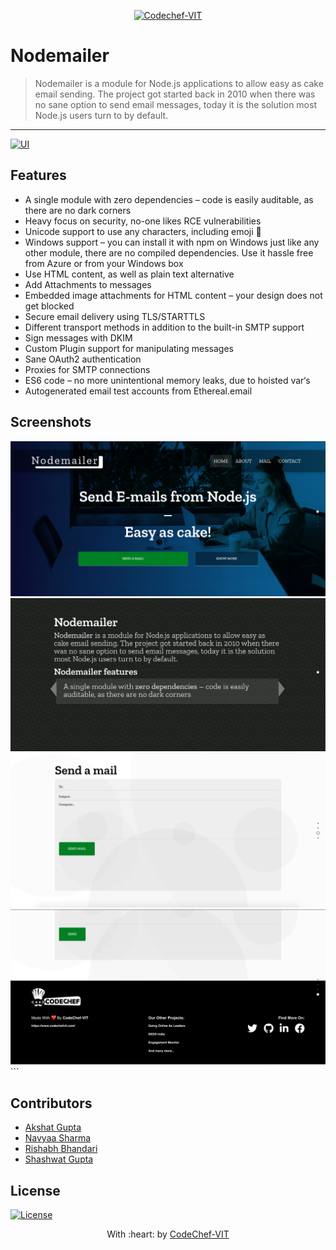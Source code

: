 <p align="center"><a href="http://www.codechefvit.com" target="_blank"><img src="https://s3.amazonaws.com/codechef_shared/sites/all/themes/abessive/logo-3.png" title="CodeChef-VIT" alt="Codechef-VIT"></a>
</p>

# Nodemailer

> <Subtitle>
> Nodemailer is a module for Node.js applications to allow easy as cake email sending. The project got started back in 2010 when there was no sane option to send email messages, today it is the solution most Node.js users turn to by default.

---

  [![UI ](https://img.shields.io/badge/User%20Interface-Link%20to%20UI-orange?style=flat-square&logo=appveyor)](https://nodemailer-cc.herokuapp.com/)




## Features

-  A single module with zero dependencies – code is easily auditable, as there are no dark corners  
- Heavy focus on security, no-one likes RCE vulnerabilities  
- Unicode support to use any characters, including emoji 💪
- Windows support – you can install it with npm on Windows just like any other module, there are no compiled dependencies. Use it hassle free from Azure or from your Windows box
- Use HTML content, as well as plain text alternative
- Add Attachments to messages
- Embedded image attachments for HTML content – your design does not get blocked
- Secure email delivery using TLS/STARTTLS
- Different transport methods in addition to the built-in SMTP support
- Sign messages with DKIM
- Custom Plugin support for manipulating messages
- Sane OAuth2 authentication
- Proxies for SMTP connections
- ES6 code – no more unintentional memory leaks, due to hoisted var‘s
- Autogenerated email test accounts from Ethereal.email




## Screenshots
<img src="/assets/screenshots/Screenshot 2020-06-21 at 4.11.37 PM.png" alt="Project Screenshots">
<img src="/assets/screenshots/Screenshot 2020-06-02 at 1.17.16 AM.png" alt="Project Screenshots">
<img src="/assets/screenshots/Screenshot 2020-06-02 at 1.18.07 AM.png" alt="Project Screenshots">
<img src="/assets/screenshots/Screenshot 2020-06-14 at 1.47.44 PM.png" alt="Project Screenshots">
```

## Contributors
- <a href="https://github.com/akshatvg">Akshat Gupta</a>
- <a href="https://github.com/NavyaaSharma">Navyaa Sharma</a>
- <a href="https://github.com/RishabhKodes">Rishabh Bhandari</a>
- <a href="https://github.com/shashtag">Shashwat Gupta</a>


## License

[![License](http://img.shields.io/:license-mit-blue.svg?style=flat-square)](http://badges.mit-license.org)

<p align="center">
	With :heart: by <a href="http://www.codechefvit.com" target="_blank">CodeChef-VIT</a>
</p>
